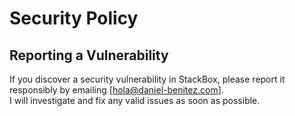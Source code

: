 # Security Policy

## Reporting a Vulnerability

If you discover a security vulnerability in StackBox, please report it responsibly by emailing [hola@daniel-benitez.com].  
I will investigate and fix any valid issues as soon as possible.
